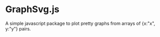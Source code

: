 GraphSvg.js
===========

A simple javascript package to plot pretty graphs from arrays of {x:"x", y:"y"} pairs.
